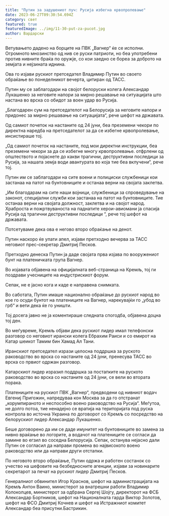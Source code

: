 ```yaml
---
title: "Путин за задушениот пуч: Русија избегна крвопролевање"
date: 2023-06-27T09:30:54.694Z
category: свет
featured: true
featuredImage: ../img/11-30-put-za-pucot.jpg
author: Вардарски
---
```

Ветувањето дадено на борците на ПВК „Вагнер“ ќе се исполни. Огромното мнозинство од нив се руски патриоти, но беа употребени против нивните браќа по оружје, со кои заедно се бореа за доброто на земјата и нејзината иднина.

Ова го изјави рускиот претседател Владимир Путин во своето обраќање во понеделникот вечерта, цитиран од ТАСС.

Путин му се заблагодари на својот белоруски колега Александар Лукашенко за неговите напори за мирно решавање на ситуацијата што настана во врска со обидот за воен удар во Русија.

„Благодарен сум на претседателот на Белорусија за неговите напори и придонес за мирно решавање на ситуацијата“, рече шефот на државата.

Од самиот почеток на настаните од 24 јуни, беа преземени чекори по директна наредба на претседателот за да се избегне крвопролевање, инсистираше тој.

„Од самиот почеток на настаните, под мои директни инструкции, беа преземени чекори за да се избегне многу крвопролевање. отфрлени од општеството и појаснете до какви трагични, деструктивни последици за Русија, за нашата земја води авантурата во која тие беа вклучени“, рече тој.

Путин им се заблагодари на сите воени и полициски службеници кои застанаа на патот на бунтовниците и останаа верни на својата заклетва.

„Им благодарам на сите наши војници, службеници за спроведување на законот, специјални служби кои застанаа на патот на бунтовниците. Тие останаа верни на својата должност, заклетва и на својот народ. Храброста и пожртвуваноста на паднатите херои-авиомани ја спасија Русија од трагични деструктивни последици “, рече тој шефот на државата.

Потсетуваме дека ова е негово второ обраќање на денот.

Путин наскоро ќе упати апел, изјави претходно вечерва за ТАСС неговиот прес-секретар Дмитриј Песков.

Претходно денеска Путин ја даде својата прва изјава по вооружениот бунт на платеничката група Вагнер.

Во изјавата објавена на официјалната веб-страница на Кремљ, тој ги поздрави учесниците на индустрискиот форум.

Сепак, не е јасно кога и каде е направена снимката.

Во саботата, Путин имаше национално обраќање до рускиот народ во кое го осуди бунтот на платениците на Вагнер, нарекувајќи го „убод во грб“ и вети дека ќе го уништи.

Тој досега јавно не ја коментираше следната спогодба, објавена доцна тој ден.

Во меѓувреме, Кремљ објави дека рускиот лидер имал телефонски разговор со неговиот ирански колега Ебрахим Раиси и со емирот на Катар шеикот Тамим бин Хамад Ал Тани.

Иранскиот претседател изрази целосна поддршка за руското раководство во врска со настаните од 24 јуни, пренесува ТАСС во врска со првиот одржан разговор.

Катарскиот лидер изразил поддршка за постапките на руското раководство во врска со настаните од 24 јуни, се вели во втората порака.

Платениците на рускиот ПВК „Вагнер“, предводени од нивниот водач Евгениј Пригожин, напредуваа кон Москва за да го отстранат „корумпираното и неспособно воено раководство на Русија“. Меѓутоа, не долго потоа, тие ненадејно се вратија на територијата под руска контрола во источна Украина по договорот со Кремљ со посредство на белорускиот лидер Александар Лукашенко.

Беше договорено да им се даде имунитет на бунтовниците во замена за нивно враќање во логорите, а водачот на платениците се согласи да замине во егзил во соседна Белорусија. Сепак, останува нејасно дали Путин се согласил да направи промена во највисокото воено раководство или да направи други отстапки.

По неговото второ обраќање, Путин одржа и работен состанок со учество на шефовите на безбедносните агенции, изјави за новинарите секретарот за печат на рускиот лидер Дмитриј Песков.

Генералниот обвинител Игор Краснов, шефот на администрацијата на Кремљ Антон Ваино, министерот за внатрешни работи Владимир Колоколцев, министерот за одбрана Сергеј Шојгу, директорот на ФСБ Александар Бортников, шефот на Националната гарда Виктор Золотов, шефот на ФСО Дмитриј Кочнев и шефот на Истражниот комитет Александар беа присутни.Бастрикин.